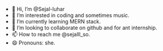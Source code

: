 - 👋 Hi, I’m @Sejal-luhar
- 👀 I’m interested in coding and sometimes music.
- 🌱 I’m currently learning MERN stack.
- 💞️ I’m looking to collaborate on github and for ant internship.
- 📫 How to reach me @sejalll_so.
- 😄 Pronouns: she.
